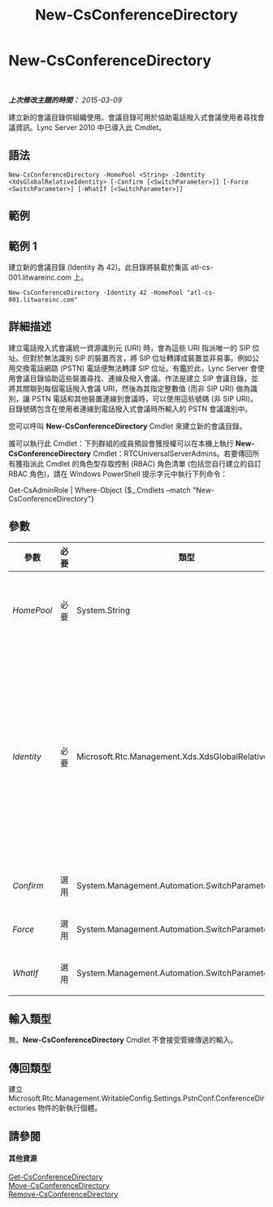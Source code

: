 ﻿---
title: New-CsConferenceDirectory
TOCTitle: New-CsConferenceDirectory
ms:assetid: fd5a4369-10cd-4337-94df-51bcaee4fde9
ms:mtpsurl: https://technet.microsoft.com/zh-tw/library/Gg413080(v=OCS.15)
ms:contentKeyID: 49292913
ms.date: 08/24/2015
mtps_version: v=OCS.15
ms.translationtype: HT
---

# New-CsConferenceDirectory

 

_**上次修改主題的時間：** 2015-03-09_

建立新的會議目錄供組織使用。會議目錄可用於協助電話撥入式會議使用者尋找會議資訊。Lync Server 2010 中已導入此 Cmdlet。

## 語法

    New-CsConferenceDirectory -HomePool <String> -Identity <XdsGlobalRelativeIdentity> [-Confirm [<SwitchParameter>]] [-Force <SwitchParameter>] [-WhatIf [<SwitchParameter>]]

## 範例

## 範例 1

建立新的會議目錄 (Identity 為 42)。此目錄將裝載於集區 atl-cs-001.litwareinc.com 上。

    New-CsConferenceDirectory -Identity 42 -HomePool "atl-cs-001.litwareinc.com"

## 詳細描述

建立電話撥入式會議統一資源識別元 (URI) 時，會為這些 URI 指派唯一的 SIP 位址。但對於無法識別 SIP 的裝置而言，將 SIP 位址轉譯成裝置並非易事。例如公用交換電話網路 (PSTN) 電話便無法轉譯 SIP 位址。有鑑於此，Lync Server 會使用會議目錄協助這些裝置尋找、連線及撥入會議。作法是建立 SIP 會議目錄，並將其關聯到每個電話撥入會議 URI，然後為其指定整數值 (而非 SIP URI) 做為識別，讓 PSTN 電話和其他裝置連線到會議時，可以使用這些號碼 (非 SIP URI)。目錄號碼包含在使用者連線到電話撥入式會議時所輸入的 PSTN 會議識別中。

您可以呼叫 **New-CsConferenceDirectory** Cmdlet 來建立新的會議目錄。

誰可以執行此 Cmdlet：下列群組的成員預設會獲授權可以在本機上執行 **New-CsConferenceDirectory** Cmdlet：RTCUniversalServerAdmins。若要傳回所有獲指派此 Cmdlet 的角色型存取控制 (RBAC) 角色清單 (包括您自行建立的自訂 RBAC 角色)，請在 Windows PowerShell 提示字元中執行下列命令：

Get-CsAdminRole | Where-Object {$\_.Cmdlets –match "New-CsConferenceDirectory"}

## 參數


<table>
<colgroup>
<col style="width: 25%" />
<col style="width: 25%" />
<col style="width: 25%" />
<col style="width: 25%" />
</colgroup>
<thead>
<tr class="header">
<th>參數</th>
<th>必要</th>
<th>類型</th>
<th>說明</th>
</tr>
</thead>
<tbody>
<tr class="odd">
<td><p><em>HomePool</em></p></td>
<td><p>必要</p></td>
<td><p>System.String</p></td>
<td><p>要主控新會議目錄之登錄器集區的完整網域名稱 (FQDN)。例如：-Identity atl-cs-001.litwareinc.com。</p></td>
</tr>
<tr class="even">
<td><p><em>Identity</em></p></td>
<td><p>必要</p></td>
<td><p>Microsoft.Rtc.Management.Xds.XdsGlobalRelativeIdentity</p></td>
<td><p>新會議目錄的唯一數字識別碼。識別碼可以是任何介於 0 和 9999 (含) 之間的整數值；但是，Identity 必須是唯一的 (例如，您不能擁有兩個 Identity 為 575 的目錄)。當您建立新目錄時，不需要依照任何數字順序。例如，您可以建立 Identity 為 999 的目錄，再來建立 Identity 為 2 的目錄，之後則是 Identity 為 438 的目錄，依此類推。</p></td>
</tr>
<tr class="odd">
<td><p><em>Confirm</em></p></td>
<td><p>選用</p></td>
<td><p>System.Management.Automation.SwitchParameter</p></td>
<td><p>在執行命令前先提示確認。</p></td>
</tr>
<tr class="even">
<td><p><em>Force</em></p></td>
<td><p>選用</p></td>
<td><p>System.Management.Automation.SwitchParameter</p></td>
<td><p>隱藏執行命令時可能發生的非嚴重錯誤訊息。</p></td>
</tr>
<tr class="odd">
<td><p><em>WhatIf</em></p></td>
<td><p>選用</p></td>
<td><p>System.Management.Automation.SwitchParameter</p></td>
<td><p>說明執行命令時若不實際執行命令的後果。</p></td>
</tr>
</tbody>
</table>


## 輸入類型

無。**New-CsConferenceDirectory** Cmdlet 不會接受管線傳送的輸入。

## 傳回類型

建立 Microsoft.Rtc.Management.WritableConfig.Settings.PstnConf.ConferenceDirectories 物件的新執行個體。

## 請參閱

#### 其他資源

[Get-CsConferenceDirectory](get-csconferencedirectory.md)  
[Move-CsConferenceDirectory](move-csconferencedirectory.md)  
[Remove-CsConferenceDirectory](remove-csconferencedirectory.md)


